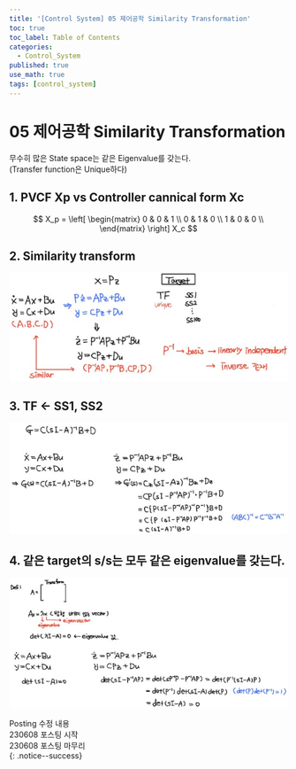 ```yaml
---
title: '[Control System] 05 제어공학 Similarity Transformation'
toc: true
toc_label: Table of Contents
categories:
  - Control_System
published: true
use_math: true
tags: [control_system]
---
```


# 05 제어공학 Similarity Transformation


무수히 많은 State space는 같은 Eigenvalue를 갖는다.  
(Transfer function은 Unique하다)  

## 1. PVCF Xp vs Controller cannical form Xc
$$ X_p =  \left[ \begin{matrix} 0 & 0 & 1 \\ 0 & 1 & 0 \\  1 & 0 & 0 \\  \end{matrix} \right] X_c $$  

## 2. Similarity transform  
![similarity transform](/assets/images/Control_System_img/5-1-similarity-transform.jpg)  

## 3. TF <- SS1, SS2  
![TF ss1 ss2](/assets/images/Control_System_img/5-2-tf-ss1-ss2.jpg)

## 4. 같은 target의 s/s는 모두 같은 eigenvalue를 갖는다.
![same target same eigenvalue](/assets/images/Control_System_img/5-3-same-target-same-eigenvalue.jpg)

Posting 수정 내용   
230608 포스팅 시작  
230608 포스팅 마무리  
{: .notice--success}